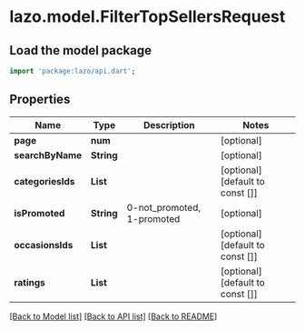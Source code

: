 # lazo.model.FilterTopSellersRequest

## Load the model package
```dart
import 'package:lazo/api.dart';
```

## Properties
Name | Type | Description | Notes
------------ | ------------- | ------------- | -------------
**page** | **num** |  | [optional] 
**searchByName** | **String** |  | [optional] 
**categoriesIds** | **List<String>** |  | [optional] [default to const []]
**isPromoted** | **String** | 0-not_promoted, 1-promoted | [optional] 
**occasionsIds** | **List<String>** |  | [optional] [default to const []]
**ratings** | **List<String>** |  | [optional] [default to const []]

[[Back to Model list]](../README.md#documentation-for-models) [[Back to API list]](../README.md#documentation-for-api-endpoints) [[Back to README]](../README.md)


